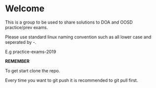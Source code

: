 # Welcome

This is a group to be used to share solutions to DOA and OOSD practice/prev
exams.

Please use standard linux naming convention such as all lower case and seperated
by -.

E.g practice-exams-2019

**REMEMBER**

To get start clone the repo.

Every time you want to git push it is recommended to git pull first.